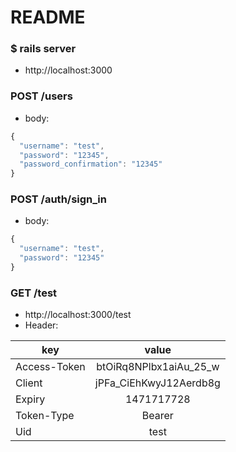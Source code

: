 # README

### $ rails server
* http://localhost:3000

### POST /users
* body: 
```js
{
  "username": "test",
  "password": "12345",
  "password_confirmation": "12345"
}
```

### POST /auth/sign_in
* body: 
```js
{
  "username": "test",
  "password": "12345"
}
```

### GET /test
* http://localhost:3000/test
* Header:

| key           | value                  |
| ------------- |:----------------------:|
| Access-Token  | btOiRq8NPlbx1aiAu_25_w |
| Client        | jPFa_CiEhKwyJ12Aerdb8g |
| Expiry        | 1471717728             |
| Token-Type    | Bearer                 |
| Uid           | test                  |

